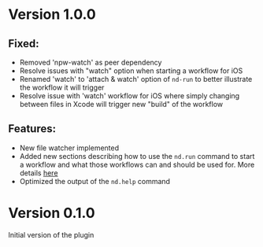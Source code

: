 # Version 1.0.0

## Fixed:

- Removed 'npw-watch' as peer dependency
- Resolve issues with "watch" option when starting a workflow for iOS
- Renamed 'watch' to 'attach & watch' option of `nd-run` to better illustrate the workflow it will trigger
- Resolve issue with 'watch' workflow for iOS where simply changing between files in Xcode will trigger new "build" of the workflow

## Features:

- New file watcher implemented
- Added new sections describing how to use the `nd.run` command to start a workflow and what those workflows can and should be used for. More details [here](https://github.com/NativeScript/nativescript-dev-debugging/tree/master#workflow-for-observingdebug-the-native-code)
- Optimized the output of the `nd.help` command

# Version 0.1.0

Initial version of the plugin
